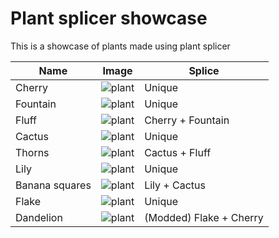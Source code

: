 # Plant splicer showcase
This is a showcase of plants made using plant splicer

|Name|Image|Splice|
---|---|---
Cherry | ![plant](https://github.com/Wurnace/plant_splicer/assets/122387227/30f4dd32-8071-4f78-b3ba-5a0b05e3e808)|Unique
Fountain | ![plant](https://github.com/Wurnace/plant_splicer/assets/122387227/f8e29fe8-849a-4769-89c4-521a706539d9)|Unique
Fluff |![plant](https://github.com/Wurnace/plant_splicer/assets/122387227/635747e4-2001-4380-b997-b90f50853178)|Cherry + Fountain
Cactus |![plant](https://github.com/Wurnace/plant_splicer/assets/122387227/48a7daa0-33a5-462b-9537-462e989120bf)|Unique
Thorns |![plant](https://github.com/Wurnace/plant_splicer/assets/122387227/68f4fd79-be9b-40a8-8284-8c214c82d664)|Cactus + Fluff
Lily |![plant](https://github.com/Wurnace/plant_splicer/assets/122387227/48ee87ad-07bc-4ce5-895e-5faed5e94db2)|Unique
Banana squares |![plant](https://github.com/Wurnace/plant_splicer/assets/122387227/cfdaaf30-0b69-4fb2-b0d6-8f29a7f252ea)| Lily + Cactus
Flake |![plant](https://github.com/Wurnace/plant_splicer/assets/122387227/d21e47ce-67c8-4621-a336-d7627ca62811)| Unique
Dandelion |![plant](https://github.com/Wurnace/plant_splicer/assets/122387227/eaa9719f-1750-4305-bd55-6df7d1f3c6a4)| (Modded) Flake + Cherry





